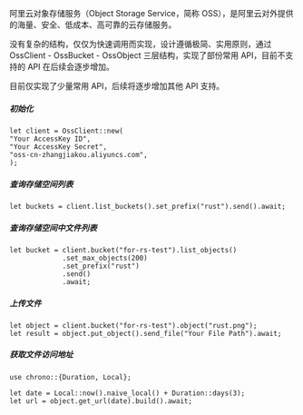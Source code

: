 阿里云对象存储服务（Object Storage Service，简称 OSS），是阿里云对外提供的海量、安全、低成本、高可靠的云存储服务。

没有复杂的结构，仅仅为快速调用而实现，设计遵循极简、实用原则，通过 OssClient - OssBucket - OssObject 三层结构，实现了部份常用 API，目前不支持的 API 在后续会逐步增加。

目前仅实现了少量常用 API，后续将逐步增加其他 API 支持。

##### 初始化

```
let client = OssClient::new(
"Your AccessKey ID",
"Your AccessKey Secret",
"oss-cn-zhangjiakou.aliyuncs.com",
);

```

##### 查询存储空间列表

```
let buckets = client.list_buckets().set_prefix("rust").send().await;

```

##### 查询存储空间中文件列表

```
let bucket = client.bucket("for-rs-test").list_objects()
             .set_max_objects(200)
             .set_prefix("rust")
             .send()
             .await;
```

##### 上传文件

```
let object = client.bucket("for-rs-test").object("rust.png");
let result = object.put_object().send_file("Your File Path").await;
```

##### 获取文件访问地址

```
use chrono::{Duration, Local};

let date = Local::now().naive_local() + Duration::days(3);
let url = object.get_url(date).build().await;

```
